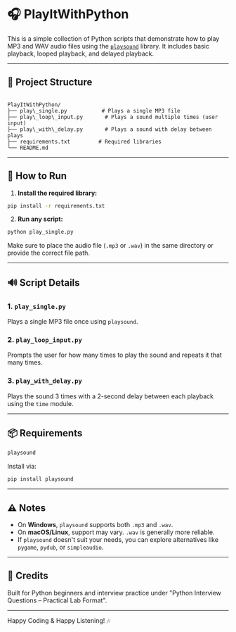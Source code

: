 # 🎧 PlayItWithPython

This is a simple collection of Python scripts that demonstrate how to play MP3 and WAV audio files using the [`playsound`](https://pypi.org/project/playsound/) library. It includes basic playback, looped playback, and delayed playback.

---

## 📁 Project Structure

```

PlayItWithPython/
├── play\_single.py           # Plays a single MP3 file
├── play\_loop\_input.py       # Plays a sound multiple times (user input)
├── play\_with\_delay.py       # Plays a sound with delay between plays
├── requirements.txt         # Required libraries
└── README.md

````

---

## 🚀 How to Run

1. **Install the required library:**
```bash
pip install -r requirements.txt
````

2. **Run any script:**

```bash
python play_single.py
```

Make sure to place the audio file (`.mp3` or `.wav`) in the same directory or provide the correct file path.

---

## 🔊 Script Details

### 1. `play_single.py`

Plays a single MP3 file once using `playsound`.

### 2. `play_loop_input.py`

Prompts the user for how many times to play the sound and repeats it that many times.

### 3. `play_with_delay.py`

Plays the sound 3 times with a 2-second delay between each playback using the `time` module.

---

## 📦 Requirements

```txt
playsound
```

Install via:

```bash
pip install playsound
```

---

## ⚠️ Notes

* On **Windows**, `playsound` supports both `.mp3` and `.wav`.
* On **macOS/Linux**, support may vary. `.wav` is generally more reliable.
* If `playsound` doesn't suit your needs, you can explore alternatives like `pygame`, `pydub`, or `simpleaudio`.

---

## 🙌 Credits

Built for Python beginners and interview practice under "Python Interview Questions – Practical Lab Format".

---

Happy Coding & Happy Listening! 🎶

```
